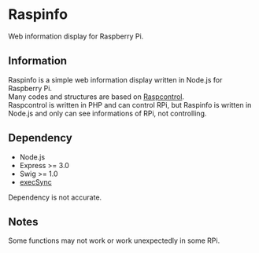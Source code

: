 Raspinfo
========

Web information display for Raspberry Pi.

Information
-----------

Raspinfo is a simple web information display written in Node.js for Raspberry Pi.  
Many codes and structures are based on [Raspcontrol](https://github.com/imjacobclark/Raspcontrol).  
Raspcontrol is written in PHP and can control RPi, but Raspinfo is written in Node.js and only can see informations of RPi, not controlling.

Dependency
-----------

* Node.js
* Express >= 3.0
* Swig >= 1.0
* [execSync](https://github.com/mgutz/execSync)

Dependency is not accurate.

Notes
-----

Some functions may not work or work unexpectedly in some RPi.